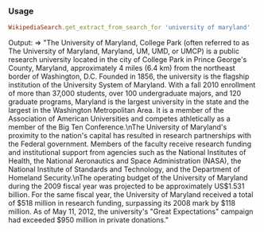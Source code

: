 ### Usage
```ruby
WikipediaSearch.get_extract_from_search_for 'university of maryland'
```

Output:
=> "The University of Maryland, College Park (often referred to as The University of Maryland, Maryland, UM, UMD, or UMCP) is a public research university located in the city of College Park in Prince George's County, Maryland, approximately 4 miles (6.4 km) from the northeast border of Washington, D.C. Founded in 1856, the university is the flagship institution of the University System of Maryland. With a fall 2010 enrollment of more than 37,000 students, over 100 undergraduate majors, and 120 graduate programs, Maryland is the largest university in the state and the largest in the Washington Metropolitan Area. It is a member of the Association of American Universities and competes athletically as a member of the Big Ten Conference.\nThe University of Maryland's proximity to the nation's capital has resulted in research partnerships with the Federal government. Members of the faculty receive research funding and institutional support from agencies such as the National Institutes of Health, the National Aeronautics and Space Administration (NASA), the National Institute of Standards and Technology, and the Department of Homeland Security.\nThe operating budget of the University of Maryland during the 2009 fiscal year was projected to be approximately US$1.531 billion. For the same fiscal year, the University of Maryland received a total of $518 million in research funding, surpassing its 2008 mark by $118 million. As of May 11, 2012, the university's \"Great Expectations\" campaign had exceeded $950 million in private donations."
